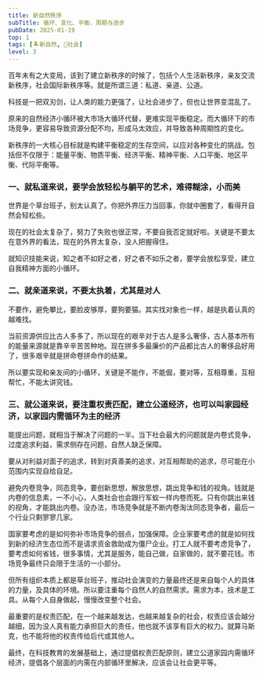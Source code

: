 ```yaml
---
title: 新自然秩序
subTitle: 循环、变化、平衡、周期与进步
pubDate: 2025-01-19
top: 1
tags: [🏝新自然, 👫社会]
level: 3
---
```


百年未有之大变局，该到了建立新秩序的时候了，包括个人生活新秩序，亲友交流新秩序，社会国际新秩序等。就是所谓三道：私道、亲道、公道。

科技是一把双刃剑，让人类的能力更强了，让社会进步了，但也让世界变混乱了。

原来的自然经济小循环被大市场大循环代替，更难实现平衡稳定。而大循环下的市场竞争，更容易导致资源分配不均，形成马太效应，并导致各种周期性的变化。

新秩序的一大核心目标就是构建平衡稳定的生存空间，以应对各种变化的挑战。包括但不仅限于：能量平衡、物质平衡、经济平衡、精神平衡、人口平衡、地区平衡、代际平衡等。

### 一、就私道来说，要学会放轻松与躺平的艺术，难得糊涂，小而美

世界是个草台班子，别太认真了。你把外界压力当回事，你就中圈套了，看得开自然会轻松些。

现在的社会太复杂了，努力了失败也很正常，不要自我否定就好啦。关键是不要太在意外界的看法，现在的外界太复杂，没人把握得住。

就知识技能来说，知之者不如好之者，好之者不如乐之者，要学会放松享受，建立自我精神方面的小循环。

### 二、就亲道来说，不要太执着，尤其是对人

不要作，避免攀比，要脸皮够厚，要狗要猫。其实找对象也一样，越是执着认真的越难找。

当前资源供应比古人多多了，所以现在的艰辛对于古人是多么奢侈，古人基本所有的能量来源就是靠辛辛苦苦种地。现在拼多多最廉价的产品都比古人的奢侈品好用了，很多艰辛就是拼命卷拼命作的结果。

所以要实现和亲友间的小循环，关键是不能作，不能倔，要对等，互相尊重，互相帮忙，不能太讲究钱。

### 三、就公道来说，要注重权责匹配，建立公道经济，也可以叫家园经济，以家园内需循环为主的经济

能提出问题，就相当于解决了问题的一半。当下社会最大的问题就是内卷式竞争，过度追求利益，需求侧存在问题，自然人缺乏保障。

要从对利益对面子的追求，转到对真善美的追求，对互相帮助的追求，尽可能在小范围内实现自给自足。

避免内卷竞争，同态竞争，要创新思想，解放思想，跳出竞争和钱的视角。钱就是内卷的信息素，一不小心，人类社会也会跟行军蚁一样内卷而死。只有你跳出来钱的视角，才能跳出内卷。没办法，市场竞争就是不断内卷淘汰同态竞争者，最后一个行业只剩寥寥几家。

国家要考虑的是如何弥补市场竞争的弱点，加强保障。企业家要考虑的就是如何找到新的经济生态位而不是请求资金救助成为僵尸企业。打工人就不要考虑竞争了，要考虑如何省钱，很多事情，尤其是服务，能自己做，自家做的，就不要花钱。市场竞争最终只会限于生活的一小部分。

但所有组织本质上都是草台班子，推动社会演变的力量最终还是来自每个人的具体的力量，及具体的环境。所以要注重每个自然人的自然需求。需求为本，技术是工具。从每个人自身做起，慢慢改变整个社会。

最重要的是权责匹配，在一个越来越发达，也越来越复杂的社会，权责应该会越分越细，因为没人真有能力承担巨大的责任，他也就不该享有巨大的权力。就算马斯克，也不能将他的权责传给后代或其他人。

最终，在科技教育的发展基础上，通过提倡权责匹配原则，建立公道家园内需循环经济，提倡各个层面的内需在内部循环里解决，应该会让社会更平等。
